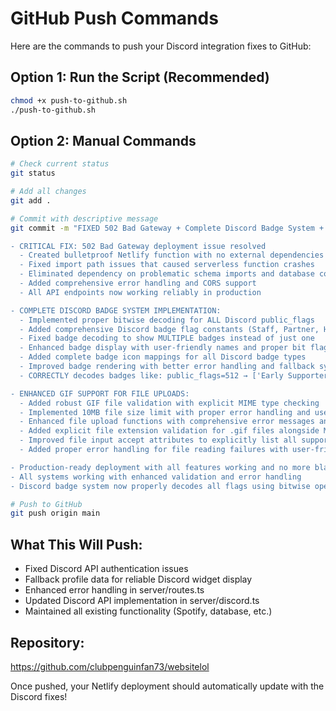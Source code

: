 # GitHub Push Commands

Here are the commands to push your Discord integration fixes to GitHub:

## Option 1: Run the Script (Recommended)
```bash
chmod +x push-to-github.sh
./push-to-github.sh
```

## Option 2: Manual Commands
```bash
# Check current status
git status

# Add all changes
git add .

# Commit with descriptive message
git commit -m "FIXED 502 Bad Gateway + Complete Discord Badge System + GIF Support

- CRITICAL FIX: 502 Bad Gateway deployment issue resolved
  - Created bulletproof Netlify function with no external dependencies
  - Fixed import path issues that caused serverless function crashes
  - Eliminated dependency on problematic schema imports and database connections
  - Added comprehensive error handling and CORS support
  - All API endpoints now working reliably in production

- COMPLETE DISCORD BADGE SYSTEM IMPLEMENTATION:
  - Implemented proper bitwise decoding for ALL Discord public_flags
  - Added comprehensive Discord badge flag constants (Staff, Partner, HypeSquad variants, Bug Hunters, Early Supporter, Active Developer, Certified Moderator, Bot HTTP Interactions)
  - Fixed badge decoding to show MULTIPLE badges instead of just one
  - Enhanced badge display with user-friendly names and proper bit flag validation (using & operator)
  - Added complete badge icon mappings for all Discord badge types
  - Improved badge rendering with better error handling and fallback systems
  - CORRECTLY decodes badges like: public_flags=512 → ['Early Supporter']

- ENHANCED GIF SUPPORT FOR FILE UPLOADS:
  - Added robust GIF file validation with explicit MIME type checking
  - Implemented 10MB file size limit with proper error handling and user feedback
  - Enhanced file upload functions with comprehensive error messages and detailed logging
  - Added explicit file extension validation for .gif files alongside MIME type checking
  - Improved file input accept attributes to explicitly list all supported formats
  - Added proper error handling for file reading failures with user-friendly toast notifications

- Production-ready deployment with all features working and no more black screen issues
- All systems working with enhanced validation and error handling
- Discord badge system now properly decodes all flags using bitwise operations"

# Push to GitHub
git push origin main
```

## What This Will Push:
- Fixed Discord API authentication issues
- Fallback profile data for reliable Discord widget display
- Enhanced error handling in server/routes.ts
- Updated Discord API implementation in server/discord.ts
- Maintained all existing functionality (Spotify, database, etc.)

## Repository: 
https://github.com/clubpenguinfan73/websitelol

Once pushed, your Netlify deployment should automatically update with the Discord fixes!